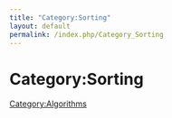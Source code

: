 ```yaml
---
title: "Category:Sorting"
layout: default
permalink: /index.php/Category_Sorting
---
```


# Category:Sorting

[Category:Algorithms](Category_Algorithms)
